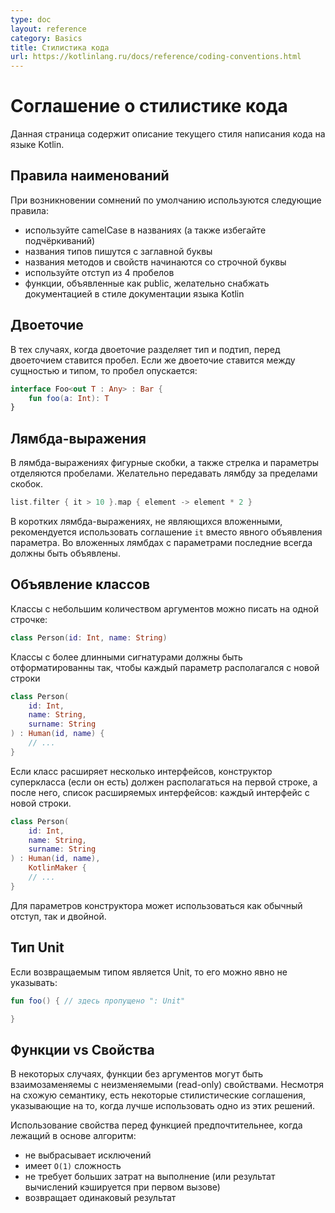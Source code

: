 ```yaml
---
type: doc
layout: reference
category: Basics
title: Стилистика кода
url: https://kotlinlang.ru/docs/reference/coding-conventions.html
---
```


# Соглашение о стилистике кода

Данная страница содержит описание текущего стиля написания кода на языке Kotlin.

## Правила наименований
При возникновении сомнений по умолчанию используются следующие правила:

* используйте camelCase в названиях (а также избегайте подчёркиваний)
* названия типов пишутся с заглавной буквы
* названия методов и свойств начинаются со строчной буквы
* используйте отступ из 4 пробелов
* функции, объявленные как public, желательно снабжать документацией в стиле документации языка Kotlin

## Двоеточие

В тех случаях, когда двоеточие разделяет тип и подтип, перед двоеточием ставится пробел. Если же двоеточие ставится между сущностью и типом, то пробел опускается:

```kotlin
interface Foo<out T : Any> : Bar {
    fun foo(a: Int): T
}
```

## Лямбда-выражения

В лямбда-выражениях фигурные скобки, а также стрелка и параметры отделяются пробелами. Желательно передавать лямбду за пределами скобок.

```kotlin
list.filter { it > 10 }.map { element -> element * 2 }
```


В коротких лямбда-выражениях, не являющихся вложенными, рекомендуется использовать соглашение `it` вместо явного объявления параметра. Во вложенных лямбдах с параметрами последние всегда должны быть объявлены.

<!--## Class header formatting-->
## Объявление классов

<!--Classes with a few arguments can be written in a single line:-->
Классы с небольшим количеством аргументов можно писать на одной строчке:

```kotlin 
class Person(id: Int, name: String)
```

<!--Classes with longer headers should be formatted so that each primary constructor argument is in a separate line with indentation.
Also, the closing parenthesis should be on a new line. If we use inheritance, then the superclass constructor call or list of implemented interfaces
should be located on the same line as the parenthesis:-->
Классы с более длинными сигнатурами должны быть отформатированны так, чтобы каждый параметр располагался с новой строки

```kotlin 
class Person(
    id: Int, 
    name: String,
    surname: String
) : Human(id, name) {
    // ...
}
```

<!--For multiple interfaces, the superclass constructor call should be located first and then each interface should be located in a different line:-->
Если класс расширяет несколько интерфейсов, конструктор суперкласса (если он есть) должен располагаться на первой строке, а после него, список расширяемых интерфейсов: каждый интерфейс с новой строки.

```kotlin 
class Person(
    id: Int, 
    name: String,
    surname: String
) : Human(id, name),
    KotlinMaker {
    // ...
}
```

<!--Constructor parameters can use either the regular indent or the continuation indent (double the regular indent).-->
Для параметров конструктора может использоваться как обычный отступ, так и двойной.

## Тип Unit

Если возвращаемым типом является Unit, то его можно явно не указывать:

```kotlin
fun foo() { // здесь пропущено ": Unit"

}
```


<!--## Functions vs Properties-->
## Функции vs Свойства

<!--In some cases functions with no arguments might be interchangeable with read-only properties. 
Although the semantics are similar, there are some stylistic conventions on when to prefer one to another.-->
В некоторых случаях, функции без аргументов могут быть взаимозаменяемы с неизменяемыми (read-only) свойствами.
Несмотря на схожую семантику, есть некоторые стилистические соглашения, указывающие на то, когда лучше использовать одно из этих решений.

<!--Prefer a property over a function when the underlying algorithm:-->
Использование свойства перед функцией предпочтительнее, когда лежащий в основе алгоритм:

<!--does not throw
has a `O(1)` complexity
is cheap to calculate (or caсhed on the first run)
returns the same result over invocations -->
* не выбрасывает исключений
* имеет `O(1)` сложность
* не требует больших затрат на выполнение (или результат вычислений кэшируется при первом вызове)
* возвращает одинаковый результат
